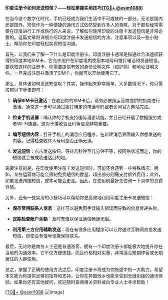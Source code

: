 **印度注册卡如何发送短信？——轻松掌握实用技巧[[TG💪+ @esim1088](https://t.me/s/esim1088)]**

在当今这个数字化时代，手机已经成为我们生活中不可或缺的一部分。无论是国内还是国外，短信作为一种便捷的通讯方式依然受到许多人的青睐。对于那些经常需要在印度进行工作或旅行的人来说，了解如何使用印度的注册卡发送短信是非常必要的。这篇文章将详细介绍印度注册卡发送短信的方法、注意事项以及一些小贴士，帮助你在印度轻松实现短信沟通。

首先，让我们来了解一下什么是印度注册卡。印度注册卡通常是指通过合法途径获得的印度本地SIM卡，它允许用户在印度境内使用本地号码拨打电话和发送短信。要获取这样的注册卡，你需要提供有效的身份证明文件（如护照）和地址证明文件。一旦完成注册并激活了SIM卡，你就可以开始使用它了。

那么，具体该如何发送短信呢？其实，操作起来非常简单。大多数情况下，你只需按照以下步骤即可：

1. **确保SIM卡已激活**：在收到你的SIM卡后，请务必按照运营商提供的指南进行激活。通常这一步可以通过拨打特定的电话号码或者访问官方网站完成。
   
2. **检查手机设置**：确认你的手机支持国际漫游功能，并且已经开启了数据服务或者Wi-Fi连接。这对于接收验证码等信息非常重要。

3. **编写短信内容**：打开手机上的消息应用程序，在新建消息界面输入你想发送的内容。记得检查收件人号码是否正确无误。

4. **发送短信**：点击发送按钮，等待几秒钟至几分钟不等，视网络状况而定，你的短信就会被成功送达目的地。

需要注意的是，在印度使用注册卡发送短信时，可能还会遇到一些特殊情况。例如，某些运营商可能会限制免费短信的数量，超出部分则需支付额外费用；此外，如果发送跨国短信，成本可能会更高。因此，在使用前最好先咨询一下具体的资费详情。

另外，还有一些实用的小技巧可以帮助你更高效地利用印度注册卡发送短信：

- **保存常用联系人信息**：这样可以避免因手误输入错误而导致的信息传递失败。
  
- **定期检查账户余额**：及时充值以保证通信畅通无阻。
  
- **利用第三方应用辅助发送**：现在有很多应用程序可以让你通过互联网直接发送短信，即使没有信号也能保持联系。

最后，无论你是商务人士还是普通游客，拥有一个印度注册卡都能极大地提升你在当地的沟通效率。它不仅方便快捷，而且价格相对实惠，非常适合短期停留或长期居住的人群使用。

总之，掌握了正确的使用方法之后，印度注册卡将成为你旅途中的一大助力。希望本文能为你提供足够的指导和支持，让你在异国他乡也能享受到无缝衔接的通讯体验。如果你还有其他疑问，欢迎随时查阅相关资料或向专业人士寻求帮助！

[[TG💪+ @esim1088](https://t.me/s/esim1088) ![Image](https://i.postimg.cc/4NQfJmqS/Snipaste-2025-05-13-00-14-12.png)]